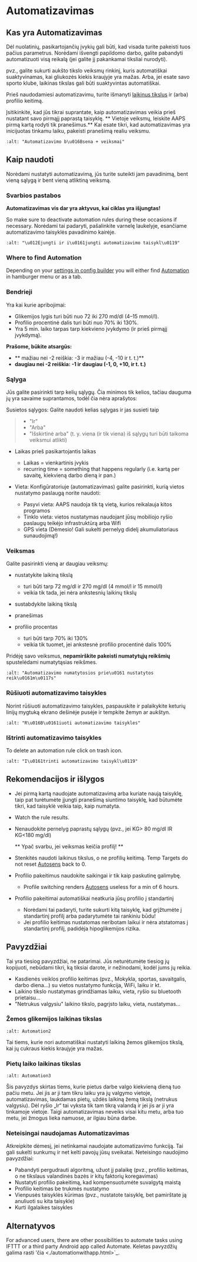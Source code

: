 # Automatizavimas

## Kas yra Automatizavimas

Dėl nuolatinių, pasikartojančių įvykių gali būti, kad visada turite pakeisti tuos pačius parametrus. Norėdami išvengti papildomo darbo, galite pabandyti automatizuoti visą reikalą (jei galite jį pakankamai tiksliai nurodyti).

pvz.,  galite sukurti aukšto tikslo veiksmų rinkinį, kuris automatiškai suaktyvinamas, kai gliukozės kiekis kraujyje yra mažas. Arba, jei esate savo sporto klube, laikinas tikslas gali būti suaktyvintas automatiškai.

Prieš naudodamiesi automatizavimu, turite išmanyti [laikinus tikslus](./temptarget.html) ir (arba) profilio keitimą.

Įsitikinkite, kad jūs tikrai suprantate, kaip automatizavimas veikia prieš nustatant savo pirmąjį paprastą taisyklę. \*\* Vietoje veiksmų, leiskite AAPS pirmą kartą rodyti tik pranešimus.\*\* Kai esate tikri, kad automatizavimas yra inicijuotas tinkamu laiku, pakeisti pranešimą realiu veiksmu.

```{image} ../images/Automation_ConditionAction_RC3.png
:alt: "Automatizavimo b\u016Bsena + veiksmai"
```

## Kaip naudoti

Norėdami nustatyti automatizavimą, jūs turite suteikti jam pavadinimą, bent vieną sąlygą ir bent vieną atliktiną veiksmą.

### Svarbios pastabos

**Automatizavimas vis dar yra aktyvus, kai ciklas yra išjungtas!**

So make sure to deactivate automation rules during these occasions if necessary. Norėdami tai padaryti, pašalinkite varnelę laukelyje, esančiame automatizavimo taisyklės pavadinimo kairėje.

```{image} ../images/Automation_ActivateDeactivate.png
:alt: "\u012Ejungti ir i\u0161jungti automatizavimo taisykl\u0119"
```

### Where to find Automation

Depending on your [settings in config builder](../Configuration/Config-Builder#tab-or-hamburger-menu) you will either find [Automation](../Configuration/Config-Builder.md#automation) in hamburger menu or as a tab.

### Bendrieji

Yra kai kurie apribojimai:

- Glikemijos lygis turi būti nuo 72 iki 270 md/dl (4–15 mmol/l).
- Profilio procentinė dalis turi būti nuo 70% iki 130%.
- Yra 5 min. laiko tarpas tarp kiekvieno įvykdymo (ir prieš pirmąjį įvykdymą).

**Prašome, būkite atsargūs:**

- \*\* mažiau nei -2 reiškia: -3 ir mažiau (-4, -10 ir t. t.)\*\*
- **daugiau nei -2 reiškia: -1 ir daugiau (-1, 0, +10, ir t. t.)**

### Sąlyga

Jūs galite pasirinkti tarp kelių sąlygų. Čia minimos tik kelios, tačiau dauguma jų yra savaime suprantamos, todėl čia nėra aprašytos:

Susietos sąlygos: Galite naudoti kelias sąlygas ir jas susieti taip

> - "Ir"
> - "Arba"
> - "Išskirtinė arba" (t. y. viena (ir tik viena) iš sąlygų turi būti taikoma veiksmui atlikti)

- Laikas prieš pasikartojantis laikas

  - Laikas = vienkartinis įvykis
  - recurring time = something that happens regularly (i.e. kartą per savaitę, kiekvieną darbo dieną ir pan.)

- Vieta: Konfigūratoriuje (automatizavimas) galite pasirinkti, kurią vietos nustatymo paslaugą norite naudoti:

  - Pasyvi vieta: AAPS naudoja tik tą vietą, kurios reikalauja kitos programos
  - Tinklo vieta: vietos nustatymas naudojant jūsų mobiliojo ryšio paslaugų teikėjo infrastruktūrą arba Wifi
  - GPS vieta (Dėmesio! Gali sukelti pernelyg didelį akumuliatoriaus sunaudojimą!)

### Veiksmas

Galite pasirinkti vieną ar daugiau veiksmų:

- nustatykite laikiną tikslą

  - turi būti tarp 72 mg/dl ir 270 mg/dl (4 mmol/l ir 15 mmol/l)
  - veikia tik tada, jei nėra ankstesnių laikinų tikslų

- sustabdykite laikiną tikslą

- pranešimas

- profilio procentas

  - turi būti tarp 70% iki 130%
  - veikia tik tuomet, jei ankstesnė profilio procentinė dalis 100%

Pridėję savo veiksmus, **nepamirškite pakeisti numatytųjų reikšmių** spustelėdami numatytąsias reikšmes.

```{image} ../images/Automation_Default_V2_5.png
:alt: "Automatizavimo numatytosios prie\u0161 nustatytos reik\u0161m\u0117s"
```

### Rūšiuoti automatizavimo taisykles

Norint rūšiuoti automatizavimo taisykles, paspauskite ir palaikykite keturių linijų mygtuką ekrano dešinėje pusėje ir tempkite žemyn ar aukštyn.

```{image} ../images/Automation_Sort.png
:alt: "R\u016B\u0161iuoti automatizavimo taisykles"
```

### Ištrinti automatizavimo taisykles

To delete an automation rule click on trash icon.

```{image} ../images/Automation_Delete.png
:alt: "I\u0161trinti automatizavimo taisykl\u0119"
```

## Rekomendacijos ir išlygos

- Jei pirmą kartą naudojate automatizavimą arba kuriate naują taisyklę, taip pat turėtumėte įjungti pranešimą siuntimo taisyklę, kad būtumėte tikri, kad taisyklė veikia taip, kaip numatyta.

- Watch the rule results.

- Nenaudokite pernelyg paprastų sąlygų (pvz., jei KG> 80 mg/dl IR KG\<180 mg/dl)

  \*\* Ypač svarbu, jei veiksmas keičia profilį! \*\*

- Stenkitės naudoti laikinus tikslus, o ne profilių keitimą. Temp Targets do not reset [Autosens](../Usage/Open-APS-features#autosens) back to 0.

- Profilio pakeitimus naudokite saikingai ir tik kaip paskutinę galimybę.

  - Profile switching renders [Autosens](../Usage/Open-APS-features#autosens) useless for a min of 6 hours.

- Profilio pakeitimai automatiškai neatkuria jūsų profilio į standartinį

  - Norėdami tai padaryti, turite sukurti kitą taisyklę, kad grįžtumėte į standartinį profilį arba padarytumėte tai rankiniu būdu!
  - Jei profilio keitimas nustatomas neribotam laikui ir nėra atstatomas į standartinį profilį, padidėja hipoglikemijos rizika.

## Pavyzdžiai

Tai yra tiesiog pavyzdžiai, ne patarimai. Jūs neturėtumėte tiesiog jų kopijuoti, nebūdami tikri, ką tiksiai darote, ir nežinodami, kodėl jums jų reikia.

- Kasdienės veiklos profilio keitimas (pvz., Mokykla, sportas, savaitgalis, darbo diena...) su vietos nustatymo funkcija, WiFi, laiku ir kt.
- Laikino tikslo nustatymas grindžiamas laiku, vieta, ryšio su bluetooth prietaisu...
- "Netrukus valgysiu" laikino tikslo, pagrįsto laiku, vieta, nustatymas...

### Žemos glikemijos laikinas tikslas

```{image} ../images/Automation2.png
:alt: Automation2
```

Tai tiems, kurie nori automatiškai nustatyti laikiną žemos glikemijos tikslą, kai jų cukraus kiekis kraujyje yra mažas.

### Pietų laiko laikinas tikslas

```{image} ../images/Automation3.png
:alt: Automation3
```

Šis pavyzdys skirtas tiems, kurie pietus darbe valgo kiekvieną dieną tuo pačiu metu. Jei jis ar ji tam tikru laiku yra jų valgymo vietoje, automatizavimas, laukdamas pietų, uždės laikiną žemą tikslą (netrukus valgysiu). Dėl ryšio „Ir“ tai vyksta tik tam tikrą valandą ir jei jis ar ji yra tinkamoje vietoje. Taigi automatizavimas neveiks visai kitu metu, arba tuo metu, jei žmogus lieka namuose, ar ilgiau būna darbe.

### Neteisingai naudojamas Automatizavimas

Atkreipkite dėmesį, jei netinkamai naudojate automatizavimo funkciją. Tai gali sukelti sunkumų ir net kelti pavojų jūsų sveikatai. Neteisingo naudojimo pavyzdžiai:

- Pabandyti pergudrauti algoritmą, užuot jį palaikę (pvz., profilio keitimas, o ne tikslaus valandinės bazės ir kitų faktorių koregavimas)
- Nustatyti profilio pakeitimą, kad kompensuotumėte suvalgytą maistą
- Profilio keitimas be trukmės nustatymo
- Vienpusės taisyklės kūrimas (pvz., nustatote taisyklę, bet pamirštate ją anuliuoti su kita taisykle)
- Kurti ilgalaikes taisykles

## Alternatyvos

For advanced users, there are other possibilities to automate tasks using IFTTT or a third party Android app called Automate. Keletas pavyzdžių galima rasti 'čia \<./automationwithapp.html>\`\_.
